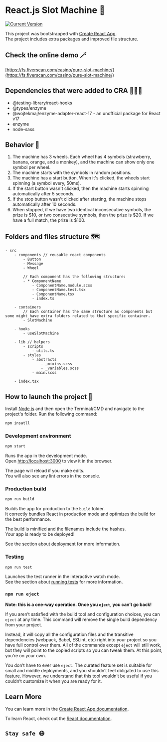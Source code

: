 # React.js Slot Machine 🚀
[![Current Version](https://img.shields.io/badge/version-0.1-green.svg)](https://github.com/OttoMayer313/chatbot-zenkaruto)

This project was bootstrapped with [Create React App](https://github.com/facebookincubator/create-react-app).<br />
The project includes extra packages and improved file structure.

## Check the online demo 🪄

[https://fs.fiverscan.com/casino/pure-slot-machine/](https://fs.fiverscan.com/casino/pure-slot-machine/)

## Dependencies that were added to CRA 👷🏼‍♀️

-   @testing-library/react-hooks
-   @types/enzyme
-   @wojtekmaj/enzyme-adapter-react-17 - an unofficial package for React v17
-   enzyme
-   node-sass

## Behavior 🎰

1. The machine has 3 wheels. Each wheel has 4 symbols (strawberry, banana, orange, and a monkey), and the machine can show only one symbol per wheel.
2. The machine starts with the symbols in random positions.
3. The machine has a start button. When it's clicked, the wheels start spinning (a symbol every, 50ms).
4. If the start button wasn't clicked, then the machine starts spinning automatically after 5 seconds.
5. If the stop button wasn't clicked after starting, the machine stops automatically after 10 seconds.
6. When stopped, if we have two identical inconsecutive symbols, the prize is $10, or two consecutive symbols, then the prize is $20. If we have a full match, the prize is $100.

## Folders and files structure 🗺

```
- src
    - components // reusable react components
        - Button
        - Message
        - Wheel

        // Each component has the following structure:
        - * ComponentName
            - ComponentName.module.scss
            - ComponentName.test.tsx
            - ComponentName.tsx
            - index.ts

    - containers
        // Each container has the same structure as components but some might have extra folders related to that specific container.
        - SlotMachine

    - hooks
        - useSlotMachine

    - lib // helpers
        - scripts
            - utils.ts
        - styles
            - abstracts
                - _mixins.scss
                - _variables.scss
            - main.scss

    - index.tsx
```

## How to launch the project 🏁

Install [Node.js](https://nodejs.org/) and then open the Terminal/CMD and navigate to the project's folder.
Run the following command:

```bash
npm insatll
```

### Development environment

```bash
npm start
```

Runs the app in the development mode.\
Open [http://localhost:3000](http://localhost:3000) to view it in the browser.

The page will reload if you make edits.\
You will also see any lint errors in the console.

### Production build

```bash
npm run build
```

Builds the app for production to the `build` folder.\
It correctly bundles React in production mode and optimizes the build for the best performance.

The build is minified and the filenames include the hashes.\
Your app is ready to be deployed!

See the section about [deployment](https://facebook.github.io/create-react-app/docs/deployment) for more information.

### Testing

```bash
npm run test
```

Launches the test runner in the interactive watch mode.\
See the section about [running tests](https://facebook.github.io/create-react-app/docs/running-tests) for more information.

### `npm run eject`

**Note: this is a one-way operation. Once you `eject`, you can’t go back!**

If you aren’t satisfied with the build tool and configuration choices, you can `eject` at any time. This command will remove the single build dependency from your project.

Instead, it will copy all the configuration files and the transitive dependencies (webpack, Babel, ESLint, etc) right into your project so you have full control over them. All of the commands except `eject` will still work, but they will point to the copied scripts so you can tweak them. At this point, you’re on your own.

You don’t have to ever use `eject`. The curated feature set is suitable for small and middle deployments, and you shouldn’t feel obligated to use this feature. However, we understand that this tool wouldn’t be useful if you couldn’t customize it when you are ready for it.

## Learn More

You can learn more in the [Create React App documentation](https://facebook.github.io/create-react-app/docs/getting-started).

To learn React, check out the [React documentation](https://reactjs.org/).

## `Stay safe 😷`
